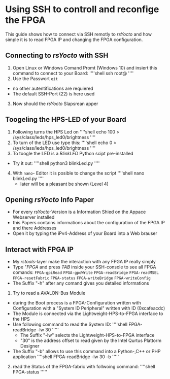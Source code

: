 # Using SSH to controll and reconfige the FPGA
This guide shows how to connect via SSH remotly to *rsYocto* and how simple it is to read FPGA IP and changing the FPGA configuration. 

## Connecting to *rsYocto* with SSH
1. Open Linux or Windows Comand Promt (Windows 10) and insiert this command to connect to your Board:
  ''''shell 
  ssh root@<Boards iPv4-address>
  ''''
2. Use the Passwort `eit`
  * no other autentifications are requiered
  * The default SSH-Port (22) is here used 
3. Now should the *rsYocto* Slapsrean apper

## Toogeling the HPS-LED of your Board
1. Following turns the HPS Led on
  ''''shell 
    echo 100 > /sys/class/leds/hps_led0/brightness
  ''''
2. To turn of the LED use type this:
  ''''shell 
    echo 0 > /sys/class/leds/hps_led0/brightness
  ''''
3. To toogle the LED is a *BlinkLED* Python scipt pre-installed
  * Try it out:
    ''''shell 
    python3 blinkLed.py
   ''''
4. With `nano`- Editor it is posible to change the script
   ''''shell 
    nano blinkLed.py
   ''''
   * later will be a pleasant be shown (Level 4) 
   
## Opening *rsYocto* Info Paper 
  * For every *rsYocto*-Version is a Information Shied on the Appace Webserver installed
  * this Papers contains informations about the configuration of the FPGA IP and there Addresses 
  * Open it by typing the iPv4-Address of your Board into a Web brauser
  
## Interact with FPGA IP
  * My *rstools*-layer make the interaction with any FPGA IP really simply
  * Type "*FPGA* and press *TAB* inside your SSH-console to see all FPGA comands:
  `FPGA-gpiRead` `FPGA-gpoWrite` `FPGA-readBridge` `FPGA-readMSEL` `FPGA-resetFabric`
  `FPGA-status` `FPGA-writeBridge` `FPGA-writeConfig`
  * The Suffix "-h" after any comand gives you detailed informations  
  1. Try to read a AVALON-Bus Module
  * during the Boot process is a FPGA-Configuration written with Configuration 
  with a "System ID Peripheral" written with ID (0xcafeacdc)
  * The Module is connected via the Lightweight-HPS-to-FPGA interface to the HPS
  * Use following command to read the System ID:
       ''''shell 
       FPGA-readBridge -lw 30
       '''''
    * The Suffix "-lw" selects the Lightweight-HPS-to-FPGA interface
    * "30" is the address offset to read given by the Intel Qurtus Plattorm Designer
  * The Suffix "-b" allows to use this command into a Python-,C++ or PHP application
      ''''shell 
       FPGA-readBridge -lw 30 -b
      '''''
  
  2. read the Status of the FPGA-fabric with follwoing command:
       ''''shell 
       FPGA-status
       '''''

